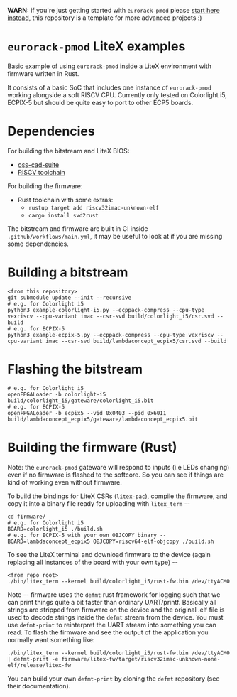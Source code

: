 **WARN:** if you're just getting started with `eurorack-pmod` please [start here instead](https://github.com/apfelaudio/eurorack-pmod), this repository is a template for more advanced projects :)

# `eurorack-pmod` LiteX examples

Basic example of using `eurorack-pmod` inside a LiteX environment with firmware written in Rust.

It consists of a basic SoC that includes one instance of `eurorack-pmod` working alongside a soft RISCV CPU. Currently only tested on Colorlight i5, ECPIX-5 but should be quite easy to port to other ECP5 boards.

# Dependencies

For building the bitstream and LiteX BIOS:
- [oss-cad-suite](https://github.com/YosysHQ/oss-cad-suite-build)
- [RISCV toolchain](https://xpack.github.io/dev-tools/riscv-none-elf-gcc/install/)

For building the firmware:
- Rust toolchain with some extras:
    - `rustup target add riscv32imac-unknown-elf`
    - `cargo install svd2rust`

The bitstream and firmware are built in CI inside `.github/workflows/main.yml`, it may be useful to look at if you are missing some dependencies.

# Building a bitstream


```
<from this repository>
git submodule update --init --recursive
# e.g. for Colorlight i5
python3 example-colorlight-i5.py --ecppack-compress --cpu-type vexriscv --cpu-variant imac --csr-svd build/colorlight_i5/csr.svd --build
# e.g. for ECPIX-5
python3 example-ecpix-5.py --ecppack-compress --cpu-type vexriscv --cpu-variant imac --csr-svd build/lambdaconcept_ecpix5/csr.svd --build
```

# Flashing the bitstream

```
# e.g. for Colorlight i5
openFPGALoader -b colorlight-i5 build/colorlight_i5/gateware/colorlight_i5.bit
# e.g. for ECPIX-5
openFPGALoader -b ecpix5 --vid 0x0403 --pid 0x6011 build/lambdaconcept_ecpix5/gateware/lambdaconcept_ecpix5.bit
```

# Building the firmware (Rust)

Note: the `eurorack-pmod` gateware will respond to inputs (i.e LEDs changing) even if no firmware is flashed to the softcore. So you can see if things are kind of working even without firmware.

To build the bindings for LiteX CSRs (`litex-pac`), compile the firmware, and copy it into a binary file ready for uploading with `litex_term` --

```
cd firmware/
# e.g. for Colorlight i5
BOARD=colorlight_i5 ./build.sh
# e.g. for ECPIX-5 with your own OBJCOPY binary --
BOARD=lambdaconcept_ecpix5 OBJCOPY=riscv64-elf-objcopy ./build.sh
```

To see the LiteX terminal and download firmware to the device (again replacing all instances of the board with your own type) --

```
<from repo root>
./bin/litex_term --kernel build/colorlight_i5/rust-fw.bin /dev/ttyACM0
```

Note -- firmware uses the `defmt` rust framework for logging such that we can print things quite a bit faster than ordinary UART/printf. Basically all strings are stripped from firmware on the device and the original .elf file is used to decode strings inside the `defmt` stream from the device. You must use `defmt-print` to reinterpret the UART stream into something you can read. To flash the firmware and see the output of the application you normally want something like:

```
./bin/litex_term --kernel build/colorlight_i5/rust-fw.bin /dev/ttyACM0 | defmt-print -e firmware/litex-fw/target/riscv32imac-unknown-none-elf/release/litex-fw
```

You can build your own `defmt-print` by cloning the `defmt` repository (see their documentation).
